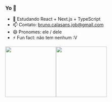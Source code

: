 ### Yo 👋

- 🌱 Estudando React + Next.js + TypeScript
- 📫 Contato: bruno.calasans.job@gmail.com
- 😄 Pronomes: ele / dele
- ⚡ Fun fact: não tem nenhum :V


<div class='git-status' style='display: flex; justify-items: center'>
  
  <img height='160' src='https://github-readme-stats.vercel.app/api?username=bruno-calasans&show_icons=true&theme=radical'/>
  <img height='160' src='https://github-readme-stats.vercel.app/api/top-langs/?username=bruno-calasans&layout=compact&theme=cobalt&hide=rich%20text%20format'/>
  
<div/>

